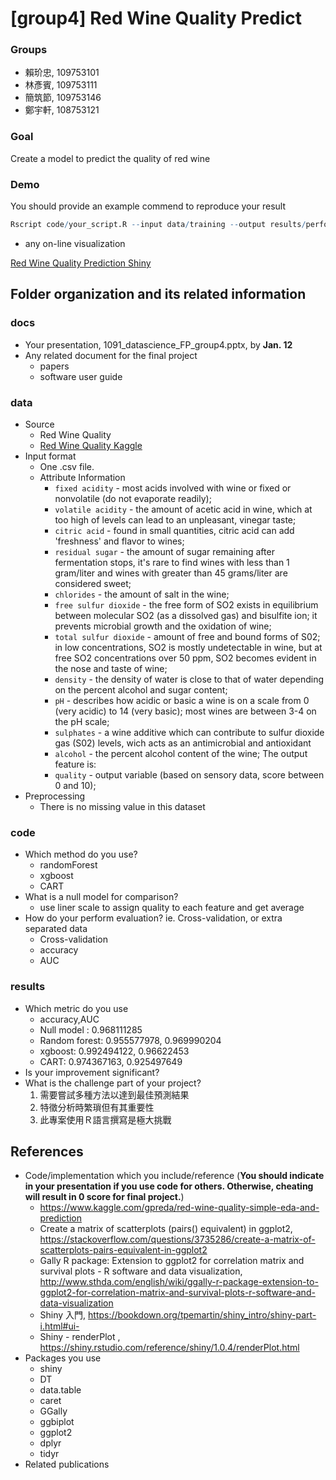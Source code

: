 # [group4] Red Wine Quality Predict

### Groups
* 賴玠忠, 109753101
* 林彥賓, 109753111
* 簡筑節, 109753146
* 鄭宇軒, 108753121

### Goal
Create a model to predict the quality of red wine

### Demo 
You should provide an example commend to reproduce your result
```R
Rscript code/your_script.R --input data/training --output results/performance.tsv
```

* any on-line visualization

[Red Wine Quality Prediction Shiny](https://tk211020.shinyapps.io/RedWineQualityPrediction/)


## Folder organization and its related information

### docs
* Your presentation, 1091_datascience_FP_group4.pptx, by **Jan. 12**
* Any related document for the final project
  * papers
  * software user guide

### data

* Source
  * Red Wine Quality
  * [Red Wine Quality Kaggle](https://www.kaggle.com/uciml/red-wine-quality-cortez-et-al-2009)
* Input format
  * One .csv file.
  * Attribute Information
    * `fixed acidity` - most acids involved with wine or fixed or nonvolatile (do not evaporate readily);
    * `volatile acidity` - the amount of acetic acid in wine, which at too high of levels can lead to an unpleasant, vinegar taste;  
    * `citric acid` - found in small quantities, citric acid can add 'freshness' and flavor to wines;  
    * `residual sugar` - the amount of sugar remaining after fermentation stops, it's rare to find wines with less than 1 gram/liter and wines with greater than 45 grams/liter are considered sweet;  
    * `chlorides` - the amount of salt in the wine;  
    * `free sulfur dioxide` - the free form of SO2 exists in equilibrium between molecular SO2 (as a dissolved gas) and bisulfite ion; it prevents microbial growth and the oxidation of wine;  
    * `total sulfur dioxide` - amount of free and bound forms of S02; in low concentrations, SO2 is mostly undetectable in wine, but at free SO2 concentrations over 50 ppm, SO2 becomes evident in the nose and taste of wine;  
    * `density` - the density of water is close to that of water depending on the percent alcohol and sugar content;  
    * `pH` - describes how acidic or basic a wine is on a scale from 0 (very acidic) to 14 (very basic); most wines are between 3-4 on the pH scale;  
    * `sulphates` - a wine additive which can contribute to sulfur dioxide gas (S02) levels, wich acts as an antimicrobial and antioxidant
    * `alcohol` - the percent alcohol content of the wine;
    The output feature is:  
    * `quality` - output variable (based on sensory data, score between 0 and 10);
* Preprocessing
  * There is no missing value in this dataset

### code

* Which method do you use?
  * randomForest
  * xgboost
  * CART
* What is a null model for comparison?
  * use liner scale to assign quality to each feature and get average
* How do your perform evaluation? ie. Cross-validation, or extra separated data
  * Cross-validation
  * accuracy
  * AUC

### results

* Which metric do you use 
  * accuracy,AUC
  * Null model : 0.968111285
  * Random forest: 0.955577978, 0.969990204
  * xgboost: 0.992494122, 0.96622453
  * CART: 0.974367163, 0.925497649
* Is your improvement significant?
* What is the challenge part of your project?
  1. 需要嘗試多種方法以達到最佳預測結果
  2. 特徵分析時繁瑣但有其重要性
  3. 此專案使用Ｒ語言撰寫是極大挑戰

## References
* Code/implementation which you include/reference (__You should indicate in your presentation if you use code for others. Otherwise, cheating will result in 0 score for final project.__)
  * https://www.kaggle.com/gpreda/red-wine-quality-simple-eda-and-prediction
  * Create a matrix of scatterplots (pairs() equivalent) in ggplot2, https://stackoverflow.com/questions/3735286/create-a-matrix-of-scatterplots-pairs-equivalent-in-ggplot2
  * Gally R package: Extension to ggplot2 for correlation matrix and survival plots - R software and data visualization, http://www.sthda.com/english/wiki/ggally-r-package-extension-to-ggplot2-for-correlation-matrix-and-survival-plots-r-software-and-data-visualization
  * Shiny 入門, https://bookdown.org/tpemartin/shiny_intro/shiny-part-i.html#ui-
  * Shiny - renderPlot , https://shiny.rstudio.com/reference/shiny/1.0.4/renderPlot.html
* Packages you use
  * shiny
  * DT
  * data.table
  * caret
  * GGally
  * ggbiplot
  * ggplot2
  * dplyr
  * tidyr
* Related publications


